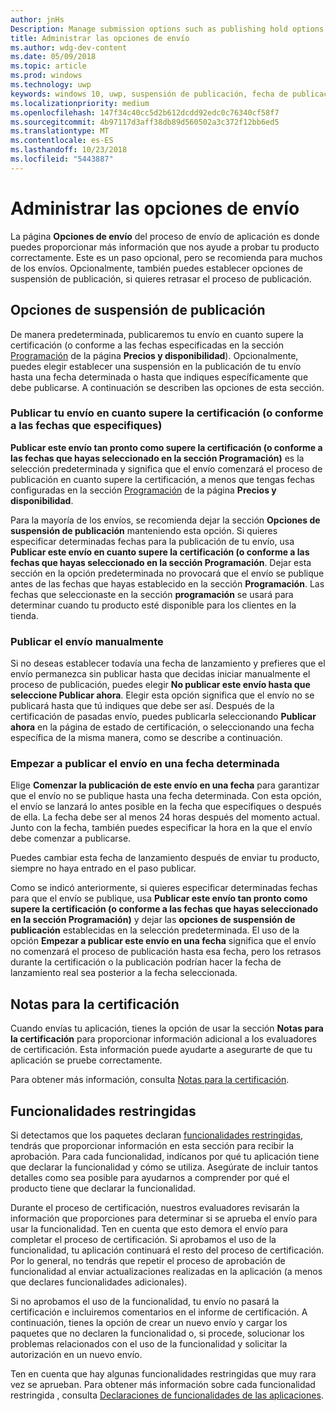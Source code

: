 ```yaml
---
author: jnHs
Description: Manage submission options such as publishing hold options, notes for certification, and more.
title: Administrar las opciones de envío
ms.author: wdg-dev-content
ms.date: 05/09/2018
ms.topic: article
ms.prod: windows
ms.technology: uwp
keywords: windows 10, uwp, suspensión de publicación, fecha de publicación, realizar un envío para publicar, aprobación de funcionalidad restringida
ms.localizationpriority: medium
ms.openlocfilehash: 147f34c40cc5d2b612dcdd92edc0c76340cf58f7
ms.sourcegitcommit: 4b97117d3aff38db89d560502a3c372f12bb6ed5
ms.translationtype: MT
ms.contentlocale: es-ES
ms.lasthandoff: 10/23/2018
ms.locfileid: "5443887"
---
```

# <a name="manage-submission-options"></a>Administrar las opciones de envío

La página **Opciones de envío** del proceso de envío de aplicación es donde puedes proporcionar más información que nos ayude a probar tu producto correctamente. Este es un paso opcional, pero se recomienda para muchos de los envíos. Opcionalmente, también puedes establecer opciones de suspensión de publicación, si quieres retrasar el proceso de publicación.


## <a name="publishing-hold-options"></a>Opciones de suspensión de publicación

De manera predeterminada, publicaremos tu envío en cuanto supere la certificación (o conforme a las fechas especificadas en la sección  [Programación](configure-precise-release-scheduling.md) de la página **Precios y disponibilidad**). Opcionalmente, puedes elegir establecer una suspensión en la publicación de tu envío hasta una fecha determinada o hasta que indiques específicamente que debe publicarse. A continuación se describen las opciones de esta sección. 


### <a name="publish-your-submission-as-soon-as-it-passes-certification-or-per-dates-you-specify"></a>Publicar tu envío en cuanto supere la certificación (o conforme a las fechas que especifiques)

**Publicar este envío tan pronto como supere la certificación (o conforme a las fechas que hayas seleccionado en la sección Programación)** es la selección predeterminada y significa que el envío comenzará el proceso de publicación en cuanto supere la certificación, a menos que tengas fechas configuradas en la sección [Programación](configure-precise-release-scheduling.md) de la página **Precios y disponibilidad**.   

Para la mayoría de los envíos, se recomienda dejar la sección **Opciones de suspensión de publicación** manteniendo esta opción. Si quieres especificar determinadas fechas para la publicación de tu envío, usa **Publicar este envío en cuanto supere la certificación (o conforme a las fechas que hayas seleccionado en la sección Programación**. Dejar esta sección en la opción predeterminada no provocará que el envío se publique antes de las fechas que hayas establecido en la sección **Programación**. Las fechas que seleccionaste en la sección **programación** se usará para determinar cuando tu producto esté disponible para los clientes en la tienda.


### <a name="publish-your-submission-manually"></a>Publicar el envío manualmente

Si no deseas establecer todavía una fecha de lanzamiento y prefieres que el envío permanezca sin publicar hasta que decidas iniciar manualmente el proceso de publicación, puedes elegir **No publicar este envío hasta que seleccione Publicar ahora**. Elegir esta opción significa que el envío no se publicará hasta que tú indiques que debe ser así. Después de la certificación de pasadas envío, puedes publicarla seleccionando **Publicar ahora** en la página de estado de certificación, o seleccionando una fecha específica de la misma manera, como se describe a continuación.


### <a name="start-publishing-your-submission-on-a-certain-date"></a>Empezar a publicar el envío en una fecha determinada

Elige **Comenzar la publicación de este envío en una fecha** para garantizar que el envío no se publique hasta una fecha determinada. Con esta opción, el envío se lanzará lo antes posible en la fecha que especifiques o después de ella. La fecha debe ser al menos 24 horas después del momento actual. Junto con la fecha, también puedes especificar la hora en la que el envío debe comenzar a publicarse. 

Puedes cambiar esta fecha de lanzamiento después de enviar tu producto, siempre no haya entrado en el paso publicar. 
 
Como se indicó anteriormente, si quieres especificar determinadas fechas para que el envío se publique, usa **Publicar este envío tan pronto como supere la certificación (o conforme a las fechas que hayas seleccionado en la sección Programación)** y dejar las **opciones de suspensión de publicación** establecidas en la selección predeterminada. El uso de la opción **Empezar a publicar este envío en una fecha** significa que el envío no comenzará el proceso de publicación hasta esa fecha, pero los retrasos durante la certificación o la publicación podrían hacer la fecha de lanzamiento real sea posterior a la fecha seleccionada. 


## <a name="notes-for-certification"></a>Notas para la certificación

Cuando envías tu aplicación, tienes la opción de usar la sección **Notas para la certificación** para proporcionar información adicional a los evaluadores de certificación. Esta información puede ayudarte a asegurarte de que tu aplicación se pruebe correctamente. 

Para obtener más información, consulta [Notas para la certificación](notes-for-certification.md).


## <a name="restricted-capabilities"></a>Funcionalidades restringidas

Si detectamos que los paquetes declaran [funcionalidades restringidas](../packaging/app-capability-declarations.md#restricted-capabilities), tendrás que proporcionar información en esta sección para recibir la aprobación. Para cada funcionalidad, indícanos por qué tu aplicación tiene que declarar la funcionalidad y cómo se utiliza. Asegúrate de incluir tantos detalles como sea posible para ayudarnos a comprender por qué el producto tiene que declarar la funcionalidad. 

Durante el proceso de certificación, nuestros evaluadores revisarán la información que proporciones para determinar si se aprueba el envío para usar la funcionalidad. Ten en cuenta que esto demora el envío para completar el proceso de certificación. Si aprobamos el uso de la funcionalidad, tu aplicación continuará el resto del proceso de certificación. Por lo general, no tendrás que repetir el proceso de aprobación de funcionalidad al enviar actualizaciones realizadas en la aplicación (a menos que declares funcionalidades adicionales). 

Si no aprobamos el uso de la funcionalidad, tu envío no pasará la certificación e incluiremos comentarios en el informe de certificación. A continuación, tienes la opción de crear un nuevo envío y cargar los paquetes que no declaren la funcionalidad o, si procede, solucionar los problemas relacionados con el uso de la funcionalidad y solicitar la autorización en un nuevo envío.

Ten en cuenta que hay algunas funcionalidades restringidas que muy rara vez se aprueban. Para obtener más información sobre cada funcionalidad restringida , consulta [Declaraciones de funcionalidades de las aplicaciones](../packaging/app-capability-declarations.md#restricted-capabilities).

